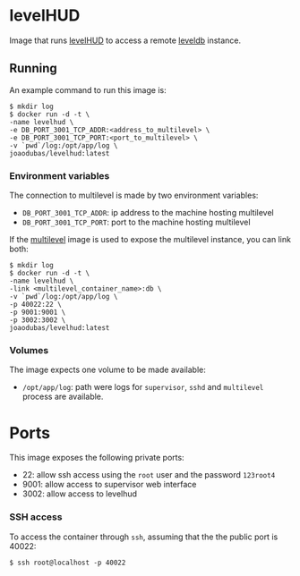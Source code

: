 # levelHUD 

Image that runs [levelHUD][levelhud] to access a remote [leveldb][leveldb]
instance.

## Running

An example command to run this image is:

```shell
$ mkdir log
$ docker run -d -t \
-name levelhud \
-e DB_PORT_3001_TCP_ADDR:<address_to_multilevel> \
-e DB_PORT_3001_TCP_PORT:<port_to_multilevel> \
-v `pwd`/log:/opt/app/log \
joaodubas/levelhud:latest
```

### Environment variables

The connection to multilevel is made by two environment variables:

* `DB_PORT_3001_TCP_ADDR`: ip address to the machine hosting multilevel
* `DB_PORT_3001_TCP_PORT`: port to the machine hosting multilevel

If the [multilevel][docker-multilevel] image is used to expose the multilevel
instance, you can link both:

```shell
$ mkdir log
$ docker run -d -t \
-name levelhud \
-link <multilevel_container_name>:db \
-v `pwd`/log:/opt/app/log \
-p 40022:22 \
-p 9001:9001 \
-p 3002:3002 \
joaodubas/levelhud:latest
```

### Volumes

The image expects one volume to be made available:

* `/opt/app/log`: path were logs for `supervisor`, `sshd` and `multilevel`
  process are available.

# Ports

This image exposes the following private ports:

* 22: allow ssh access using the `root` user and the password `123root4`
* 9001: allow access to supervisor web interface
* 3002: allow access to levelhud

### SSH access

To access the container through `ssh`, assuming that the the public port is
40022:

```shell
$ ssh root@localhost -p 40022
```

[levelhud]: https://github.com/ricardobeat/levelhud
[leveldb]: https://code.google.com/p/leveldb/
[docker-multilevel]: https://index.docker.io/u/joaodubas/multilevel

